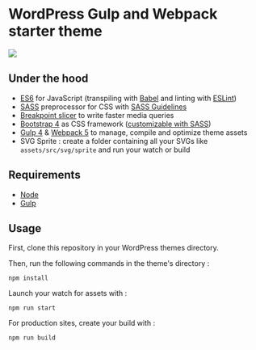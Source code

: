 # WordPress Gulp and Webpack starter theme

![](screenshot.png)

## Under the hood

- [ES6](https://github.com/lukehoban/es6features#readme) for JavaScript (transpiling with [Babel](https://babeljs.io/) and linting with [ESLint](https://eslint.org/))
- [SASS](http://sass-lang.com/) preprocessor for CSS with [SASS Guidelines](https://sass-guidelin.es/#the-7-1-pattern)
- [Breakpoint slicer](https://github.com/lolmaus/breakpoint-slicer/) to write faster media queries
- [Bootstrap 4](https://getbootstrap.com/docs/4.3/getting-started/introduction/) as CSS framework ([customizable with SASS](https://getbootstrap.com/docs/4.3/getting-started/theming/#variable-defaults))
- [Gulp 4](https://gulpjs.com/) & [Webpack 5](https://webpack.js.org/) to manage, compile and optimize theme assets
- SVG Sprite : create a folder containing all your SVGs like `assets/src/svg/sprite` and run your watch or build 

## Requirements

* [Node](https://nodejs.org/)
* [Gulp](https://gulpjs.com/docs/en/getting-started/quick-start)

## Usage

First, clone this repository in your WordPress themes directory.

Then, run the following commands in the theme's directory :

	npm install

Launch your watch for assets with :

	npm run start
	
For production sites, create your build with :

	npm run build
